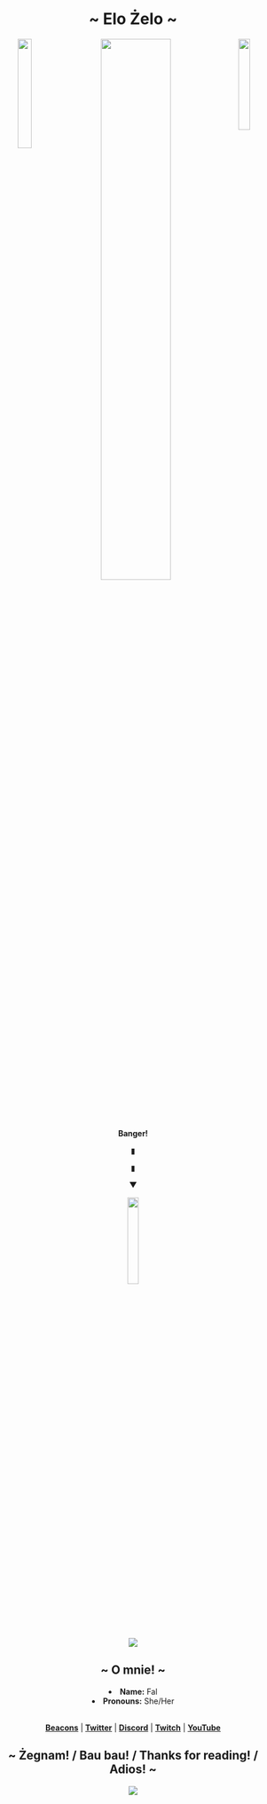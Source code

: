 <body>
  <center>
    <h1 align="center">~ Elo Żelo ~</h1>
<p align="center">
  <img src="https://i.giphy.com/apxqYyfBqaYKOyGekB.webp"width="50%">  <img src="https://media1.tenor.com/m/eKFrAu0IU44AAAAC/lumity-lumity-kiss.gif"width="20.5%"align="right"><img src="https://media1.tenor.com/m/eVHVFcHe73IAAAAC/bridget-bridget-guilty-gear.gif"width="22.5%"align="left"> 
</p>
<div align="center">
    <b><p>Banger!</p></b>
  <p>▮</p>
  <p>▮</p>
  <p>▼</p></p>
 <p><a href="https://www.youtube.com/watch?v=P7W2LaLAat8&pp=ygUUdGhlIG93bCBob3VzZSBlbmRpbmc%3D"><img src="https://media2.giphy.com/media/v1.Y2lkPTc5MGI3NjExYzB5aWNlZWp5dHRubGloMzU0N3ltdjdpN2xpMzJoODNiZjZyN2t1dCZlcD12MV9pbnRlcm5hbF9naWZfYnlfaWQmY3Q9Zw/QN0nPa79SxYVHbtVXQ/giphy.gif"width="20%"></a></p>

 <img src="https://lanyard.kyrie25.me/api/455761163381243936?showBanner=animated&animationDuration=6s&waveColor=6b4afa&gradient=5bcffa-f5abb9-ffffff-f5abb9-5bcffa"/>

<h2 align="center">~ O mnie! ~</h2>
  <div align="center">
<li><b>Name:</b> Fal</li>
<li><b>Pronouns:</b> She/Her</li>
    <br></div>
    <p align="center">
  <strong><a href="https://beacons.ai/falafeltoja">Beacons</a></strong> |
  <strong><a href="https://x.com/FalafelToJa">Twitter</a></strong> |
  <strong><a href="https://discord.gg/nYXzaUS">Discord</a></strong> |
  <strong><a href="https://www.twitch.tv/falafeltoja/about">Twitch</a></strong> |
  <strong><a href="https://www.youtube.com/channel/UCQ7OZ6LJIpcSxU7e4oWIm9Q">YouTube</a></strong>
</p>


<h2 align="center">~ Żegnam! / Bau bau! / Thanks for reading! / Adios! ~</h2>
<div align="center">
<img src="https://media1.tenor.com/m/rW4avprQN8oAAAAC/lumity-chibi.gif">

